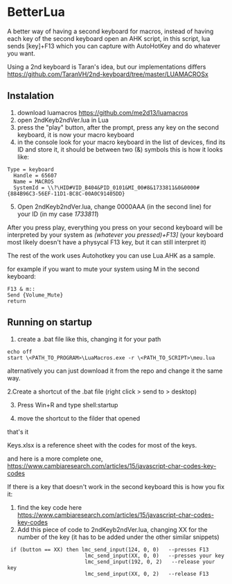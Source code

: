 # BetterLua



A better way of having a second keyboard for macros, instead of having each key of the second keyboard open an AHK script, in this script, lua sends [key]+F13 which you can capture with AutoHotKey and do whatever you want.

Using a 2nd keyboard is Taran's idea, but our implementations differs https://github.com/TaranVH/2nd-keyboard/tree/master/LUAMACROSx


## Instalation

1. download luamacros https://github.com/me2d13/luamacros
2. open 2ndKeyb2ndVer.lua in Lua 
3. press the "play" button, after the prompt, press any key on the second keyboard, it is now your macro keyboard
4. in the console look for your macro keyboard in the list of devices, find its ID and store it, it should be between two (&) symbols this is how it looks like:

```
Type = keyboard
  Handle = 65607
  Name = MACROS
  SystemId = \\?\HID#VID_B404&PID_0101&MI_00#8&1733811&0&0000#{884B96C3-56EF-11D1-BC8C-00A0C91405DD}
```

5. Open 2ndKeyb2ndVer.lua, change 0000AAA (in the second line) for your ID (in my case *1733811*)

After you press play, everything you press on your second keyboard will be interpreted by your system as *(whatever you pressed)+F13]*  (your keyboard most likely doesn't have a physycal F13 key, but it can still interpret it)

The rest of the work uses Autohotkey you can use Lua.AHK as a sample.

for example if you want to mute your system using M in the second keyboard:
```
F13 & m::
Send {Volume_Mute}
return
```

## Running on startup

1.  create a .bat file like this, changing it for your path

```
echo off
start \<PATH_TO_PROGRAM>\LuaMacros.exe -r \<PATH_TO_SCRIPT>\meu.lua
```
alternatively you can just download it from the repo and change it the same way.

2.Create a shortcut of the .bat file (right click > send to > desktop)

3. Press Win+R and type shell:startup

4. move the shortcut to the filder that opened

that's it

Keys.xlsx is a reference sheet with the codes for most of the keys.

and here is a more complete one, https://www.cambiaresearch.com/articles/15/javascript-char-codes-key-codes

If there is a key that doesn't work in the second keyboard this is how you fix it:
1. find the key code here https://www.cambiaresearch.com/articles/15/javascript-char-codes-key-codes
2. Add this piece of code to 2ndKeyb2ndVer.lua, changing XX for the number of the key (it has to be added under the other similar snippets)

```
 if (button == XX) then lmc_send_input(124, 0, 0)   --presses F13
                         lmc_send_input(XX, 0, 0)   --presses your key
                         lmc_send_input(192, 0, 2)   --release your key
                         lmc_send_input(XX, 0, 2)   --release F13

```


